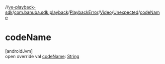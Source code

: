 //[ve-playback-sdk](../../../../../index.md)/[com.banuba.sdk.playback](../../../index.md)/[PlaybackError](../../index.md)/[Video](../index.md)/[Unexpected](index.md)/[codeName](code-name.md)

# codeName

[androidJvm]\
open override val [codeName](code-name.md): [String](https://kotlinlang.org/api/latest/jvm/stdlib/kotlin/-string/index.html)
